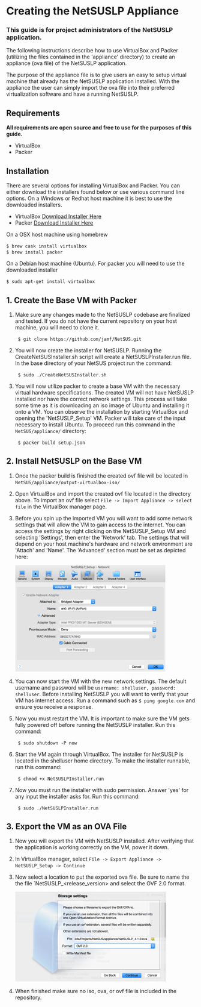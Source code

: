# Creating the NetSUSLP Appliance

### This guide is for project administrators of the NetSUSLP application. 

The following instructions describe how to use VirtualBox and Packer (utilizing the files contained in the 'appliance' directory) to create an appliance (ova file) of the NetSUSLP application. 

The purpose of the appliance file is to give users an easy to setup virtual machine that already has the NetSUSLP application installed. With the appliance the user can simply import the ova file into their preferred virtualization software and have a running NetSUSLP. 

## Requirements

**All requirements are open source and free to use for the purposes of this guide.**

* VirtualBox 
* Packer

## Installation

There are several options for installing VirtualBox and Packer. You can either download the installers found below or use various command line options. On a Windows or Redhat host machine it is best to use the downloaded installers. 

* VirtualBox [Download Installer Here](https://www.virtualbox.org/wiki/Downloads)
* Packer [Download Installer Here](https://www.packer.io/downloads.html)

On a OSX host machine using homebrew

	$ brew cask install virtualbox
	$ brew install packer
	
On a Debian host machine (Ubuntu). For packer you will need to use the downloaded installer

	$ sudo apt-get install virtualbox
		
	
## 1. Create the Base VM with Packer

1. Make sure any changes made to the NetSUSLP codebase are finalized and tested. If you do not have the current repository on your host machine, you will need to clone it. 

		$ git clone https://github.com/jamf/NetSUS.git
		
2. You will now create the installer for NetSUSLP. Running the CreateNetSUSInstaller.sh script will create a NetSUSLPInstaller.run file. In the base directory of your NetSUS project run the command:

		$ sudo ./CreateNetSUSInstaller.sh
		
3. You will now utilize packer to create a base VM with the necessary virtual hardware specifications. The created VM will not have NetSUSLP installed nor have the correct network settings. This process will take some time as it is downloading an iso image of Ubuntu and installing it onto a VM. You can observe the installation by starting VirtualBox and opening the 'NetSUSLP_Setup' VM. Packer will take care of the input necessary to install Ubuntu. To proceed run this command in the `NetSUS/appliance/` directory:

		$ packer build setup.json
		
## 2. Install NetSUSLP on the Base VM

1. Once the packer build is finished the created ovf file will be located in `NetSUS/appliance/output-virtualbox-iso/`

2. Open VirtualBox and import the created ovf file located in the directory above. To import an ovf file select `File -> Import Appliance -> select file` in the VirtualBox manager page.

3. Before you spin up the imported VM you will want to add some network settings that will allow the VM to gain access to the internet. You can access the settings by right clicking on the NetSUSLP_Setup VM and selecting 'Settings', then enter the 'Network' tab. The settings that will depend on your host machine's hardware and network environment are 'Attach' and 'Name'. The 'Advanced' section must be set as depicted here:
	
 	<img src="../docs/images/attachments/vbox_network.png" width="400">
	
4. You can now start the VM with the new network settings. The default username and password will be `username: shelluser, password: shelluser`. Before installing NetSUSLP you will want to verify that your VM has internet access. Run a command such as `$ ping google.com` and ensure you receive a response.

5. Now you must restart the VM. It is important to make sure the VM gets fully powered off before running the NetSUSLP installer. Run this command:
	
		$ sudo shutdown -P now
		
6. Start the VM again through VirtualBox. The installer for NetSUSLP is located in the shelluser home directory. To make the installer runnable, run this command:
		
		$ chmod +x NetSUSLPInstaller.run
		
7. Now you must run the installer with sudo permission. Answer 'yes' for any input the installer asks for. Run this command:

		$ sudo ./NetSUSLPInstaller.run
		
## 3. Export the VM as an OVA File

1. Now you will export the VM with NetSUSLP installed. After verifying that the application is working correctly on the VM, power it down.

2. In VirtualBox manager, select `File -> Export Appliance -> NetSUSLP_Setup -> Continue`

3. Now select a location to put the exported ova file. Be sure to name the the file `NetSUSLP_<release_version> and select the OVF 2.0 format.

	<img src="../docs/images/attachments/vbox_export.png" width="400">
	
4. When finished make sure no iso, ova, or ovf file is included in the repository.
	
	
	





	
